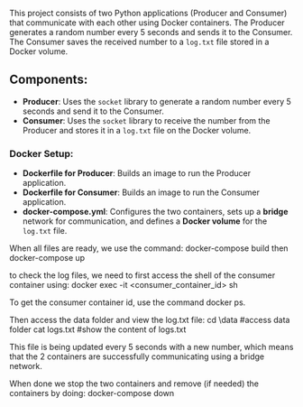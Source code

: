
This project consists of two Python applications (Producer and Consumer) that communicate with each other using Docker containers. The Producer generates a random number every 5 seconds and sends it to the Consumer. The Consumer saves the received number to a `log.txt` file stored in a Docker volume.

## Components:
- **Producer**: Uses the `socket` library to generate a random number every 5 seconds and send it to the Consumer.
- **Consumer**: Uses the `socket` library to receive the number from the Producer and stores it in a `log.txt` file on the Docker volume.

### Docker Setup:
- **Dockerfile for Producer**: Builds an image to run the Producer application.
- **Dockerfile for Consumer**: Builds an image to run the Consumer application.
- **docker-compose.yml**: Configures  the two containers, sets up a **bridge** network for communication, and defines a **Docker volume** for the `log.txt` file.


When all files are ready, we use the command: docker-compose build
then docker-compose up

to check the log files, we need to first access the shell of the consumer container using:
docker exec -it <consumer_container_id> sh 

To get the consumer container id, use the command docker ps.

Then access the data folder and view the log.txt file:
cd \data #access data folder
cat logs.txt #show the content of logs.txt

This file is being updated every 5 seconds with a new number, which means that the 2 containers are successfully communicating using a bridge network.

When done we stop the two containers and remove (if needed) the containers by doing:
docker-compose down


